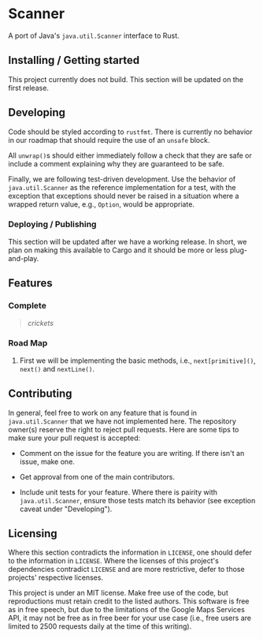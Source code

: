 # Scanner

A port of Java's `java.util.Scanner` interface to Rust.

## Installing / Getting started

This project currently does not build. This section will be updated on the
first release.

## Developing

Code should be styled according to `rustfmt`. There is currently no behavior
in our roadmap that should require the use of an `unsafe` block.

All `unwrap()`s should either immediately follow a check that they are safe or
include a comment explaining why they are guaranteed to be safe.

Finally, we are following test-driven development. Use the behavior of `java.util.Scanner` as the reference implementation for a test, with the exception that exceptions should never be raised in a situation where a wrapped return value, e.g., `Option`, would be appropriate.

### Deploying / Publishing

This section will be updated after we have a working release. In short, we plan on making this available to Cargo and it should be more or less plug-and-play.

## Features

### Complete

> *crickets*

### Road Map

1. First we will be implementing the basic methods, i.e., `next[primitive]()`,
`next()` and `nextLine()`.

## Contributing

In general, feel free to work on any feature that is found in `java.util.Scanner` that we have not implemented here. The repository owner(s) reserve the right to reject pull requests. Here are some tips to make sure your pull request is accepted:

- Comment on the issue for the feature you are writing. If there isn't an issue, make one.

- Get approval from one of the main contributors.

- Include unit tests for your feature. Where there is pairity with `java.util.Scanner`, ensure those tests match its behavior (see exception caveat under "Developing").

## Licensing

Where this section contradicts the information in `LICENSE`, one should defer to the information in `LICENSE`. Where the licenses of this project's dependencies contradict `LICENSE` and are more restrictive, defer to those projects' respective licenses.

This project is under an MIT license. Make free use of the code, but reproductions must retain credit to the listed authors. This software is free as in free speech, but due to the limitations of the Google Maps Services API, it may not be free as in free beer for your use case (i.e., free users are limited to 2500 requests daily at the time of this writing).
